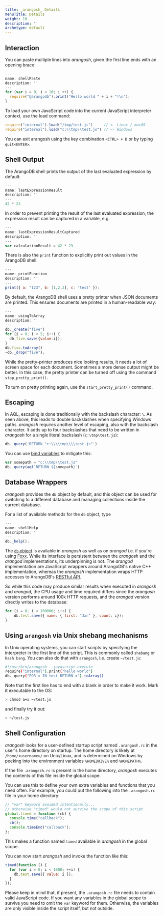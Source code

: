 ```yaml
---
title: _arangosh_ Details
menuTitle: Details
weight: 10
description: ''
archetype: default
---
```

## Interaction

You can paste multiple lines into _arangosh_, given the first line ends with an
opening brace:

```js
---
name: shellPaste
description: ''
---
for (var i = 0; i < 10; i ++) {
  require("@arangodb").print("Hello world " + i + "!\n");
}
```

To load your own JavaScript code into the current JavaScript interpreter context,
use the load command:

```js
require("internal").load("/tmp/test.js")     // <- Linux / macOS
require("internal").load("c:\\tmp\\test.js") // <- Windows
```

You can exit arangosh using the key combination `<CTRL> + D` or by
typing `quit<ENTER>`.

## Shell Output

The ArangoDB shell prints the output of the last evaluated expression
by default:

```js
---
name: lastExpressionResult
description: ''
---
42 * 23
```

In order to prevent printing the result of the last evaluated expression,
the expression result can be captured in a variable, e.g.

```js
---
name: lastExpressionResultCaptured
description: ''
---
var calculationResult = 42 * 23
```

There is also the `print` function to explicitly print out values in the
ArangoDB shell:

```js
---
name: printFunction
description: ''
---
print({ a: "123", b: [1,2,3], c: "test" });
```

By default, the ArangoDB shell uses a pretty printer when JSON documents are
printed. This ensures documents are printed in a human-readable way:

```js
---
name: usingToArray
description: ''
---
db._create("five")
for (i = 0; i < 5; i++) {
  db.five.save({value:i});
}
db.five.toArray()
~db._drop("five");
```

While the pretty-printer produces nice looking results, it needs a lot of
screen space for each document. Sometimes a more dense output might be better.
In this case, the pretty printer can be turned off using the command
`stop_pretty_print()`.

To turn on pretty printing again, use the `start_pretty_print()` command.

## Escaping

In AQL, escaping is done traditionally with the backslash character: `\`.
As seen above, this leads to double backslashes when specifying Windows paths.
_arangosh_ requires another level of escaping, also with the backslash character.
It adds up to four backslashes that need to be written in _arangosh_ for a single
literal backslash (`c:\tmp\test.js`):

```js
db._query('RETURN "c:\\\\tmp\\\\test.js"')
```

You can use [bind variables](../../../aql/how-to-invoke-aql/with-arangosh.md) to
mitigate this:

```js
var somepath = "c:\\tmp\\test.js"
db._query(aql`RETURN ${somepath}`)
```

## Database Wrappers

_arangosh_ provides the `db` object by default, and this object can
be used for switching to a different database and managing collections inside the
current database.

For a list of available methods for the `db` object, type

```js
---
name: shellHelp
description: ''
---
db._help(); 
```

The [`db` object](../../../develop/javascript-api/@arangodb/db-object.md) is available in _arangosh_
as well as on _arangod_ i.e. if you're using [Foxx](../../../develop/foxx-microservices/_index.md). While its
interface is persistent between the _arangosh_ and the _arangod_ implementations,
its underpinning is not. The _arangod_ implementation are JavaScript wrappers
around ArangoDB's native C++ implementation, whereas the _arangosh_ implementation
wraps HTTP accesses to ArangoDB's [RESTful API](../../../develop/http-api/_index.md).

So while this code may produce similar results when executed in _arangosh_ and
_arangod_, the CPU usage and time required differs since the
_arangosh_ version performs around 100k HTTP requests, and the
_arangod_ version directly writes to the database:

```js
for (i = 0; i < 100000; i++) {
    db.test.save({ name: { first: "Jan" }, count: i});
}
```

## Using `arangosh` via Unix shebang mechanisms
In Unix operating systems, you can start scripts by specifying the interpreter in the first line of the script.
This is commonly called `shebang` or `hash bang`. You can also do that with `arangosh`, i.e. create `~/test.js`:

```sh
#!/usr/bin/arangosh --javascript.execute 
require("internal").print("hello world")
db._query("FOR x IN test RETURN x").toArray()
```

Note that the first line has to end with a blank in order to make it work.
Mark it executable to the OS: 

```sh
> chmod a+x ~/test.js
```

and finally try it out:

```sh
> ~/test.js
```

## Shell Configuration

_arangosh_ looks for a user-defined startup script named `.arangosh.rc` in the
user's home directory on startup. The home directory is likely at `/home/<username>/`
on Unix/Linux, and is determined on Windows by peeking into the environment variables
`%HOMEDRIVE%` and `%HOMEPATH%`. 

If the file `.arangosh.rc` is present in the home directory, _arangosh_ executes
the contents of this file inside the global scope.

You can use this to define your own extra variables and functions that you need often.
For example, you could put the following into the `.arangosh.rc` file in your home
directory:

```js
// "var" keyword avoided intentionally...
// otherwise "timed" would not survive the scope of this script
global.timed = function (cb) {
  console.time("callback");
  cb();
  console.timeEnd("callback");
};
```

This makes a function named `timed` available in _arangosh_ in the global scope.

You can now start _arangosh_ and invoke the function like this:

```js
timed(function () { 
  for (var i = 0; i < 1000; ++i) {
    db.test.save({ value: i }); 
  }
});
```

Please keep in mind that, if present, the `.arangosh.rc` file needs to contain valid
JavaScript code. If you want any variables in the global scope to survive you need to
omit the `var` keyword for them. Otherwise, the variables are only visible inside
the script itself, but not outside.
